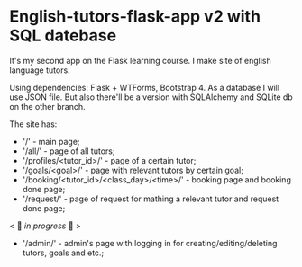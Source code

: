 # English-tutors-flask-app v2 with SQL datebase

It's my second app on the Flask learning course. I make site of english language tutors.

Using dependencies: Flask + WTForms, Bootstrap 4. As a database I will use JSON file. But also there'll be a version with SQLAlchemy and SQLite db on the other branch.

The site has:
* '/' - main page;
* '/all/' - page of all tutors;
* '/profiles/<tutor_id>/' - page of a certain tutor;
* '/goals/\<goal>/' - page with relevant tutors by certain goal;
* '/booking/<tutor_id>/<class_day>/\<time>/' - booking page and booking done page;
* '/request/' - page of request for mathing a relevant tutor and request done page;


< 🔻 *in progress* 🔻 >
* '/admin/' - admin's page with logging in for creating/editing/deleting tutors, goals and etc.;